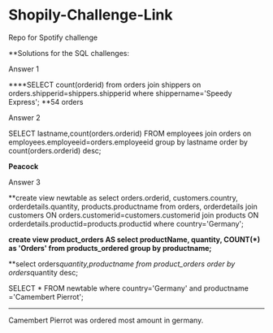 # Shopily-Challenge-Link
Repo for Spotify challenge


**Solutions for the SQL challenges:

Answer 1

****SELECT count(orderid) from orders join shippers on orders.shipperid=shippers.shipperid where shippername='Speedy Express';
**54 orders


Answer 2

SELECT lastname,count(orders.orderid) FROM employees join orders on employees.employeeid=orders.employeeid group by lastname order by count(orders.orderid) desc;

**Peacock**

Answer 3


**create view newtable as
select orders.orderid, customers.country, orderdetails.quantity, products.productname
from orders, orderdetails
join customers ON orders.customerid=customers.customerid
join products ON orderdetails.productid=products.productid
where country='Germany';


**create view product_orders AS
select productName, quantity, COUNT(*) as 'Orders'
from products_ordered
group by  productname;**


**select orders*quantity,productname from product_orders order by orders*quantity desc;


SELECT * FROM newtable where country='Germany' and productname ='Camembert Pierrot';
****

Camembert Pierrot was ordered most amount in germany.

